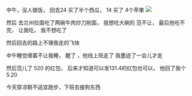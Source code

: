 中午，没人做饭， 回去24 买了半个西瓜， 14 买了 4个苹果
![](http://upload-images.jianshu.io/upload_images/6904315-147b4fa3858edb83.jpg?imageMogr2/auto-orient/strip%7CimageView2/2/w/1080/q/50)



然后 去兰州拉面吃了两碗牛肉炒刀削面， 我想吃大碗的 范不让， 最后他吃不完， 让我吃， 我不想吃了

然后回去的路上不理我走的飞快

中午睡觉缠着不让我睡， 醒了 ，他线上班走了
我墨迹了一会儿才走

然后范儿了 520 的红包， 后来才知道可以发131.4的红包也可以， 他回了我个5.20

今天穿凉鞋不适宜跑步，下班去接狗东西
